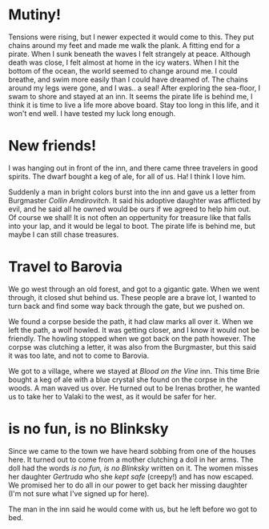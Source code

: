 # Mutiny!
Tensions were rising, but I newer expected it would come to this. 
They put chains around my feet and made me walk the plank. 
A fitting end for a pirate. 
When I sunk beneath the waves I felt strangely at peace.
Although death was close, I felt almost at home in the icy waters. 
When I hit the bottom of the ocean, the world seemed to change around me. 
I could breathe, and swim more easily than I could have dreamed of. 
The chains around my legs were gone, and I was.. a seal!
After exploring the sea-floor, I swam to shore and stayed at an inn. 
It seems the pirate life is behind me, I think it is time to live a life more above board. 
Stay too long in this life, and it won't end well.
I have tested my luck long enough. 

# New friends!
I was hanging out in front of the inn, and there came three travelers in good spirits. 
The dwarf bought a keg of ale, for all of us. 
Ha! I think I love him. 

Suddenly a man in bright colors burst into the inn and gave us a letter from Burgmaster *Collin Amdirovitch*. 
It said his adoptive daughter was afflicted by evil, and he said all he owned would be ours if we agreed to help him out. 
Of course we shall! 
It is not often an oppertunity for treasure like that falls into your lap, and it would be legal to boot. 
The pirate life is behind me, but maybe I can still chase treasures. 

# Travel to Barovia
We go west through an old forest, and got to a gigantic gate.
When we went through, it closed shut behind us. 
These people are a brave lot, I wanted to turn back and find some way back through the gate, but we pushed on. 

We found a corpse beside the path, it had claw marks all over it. 
When we left the path, a wolf howled. 
It was getting closer, and I know it would not be friendly. 
The howling stopped when we got back on the path however. 
The corpse was clutching a letter, it was also from the Burgmaster, but this said it was too late, and not to come to Barovia. 

We got to a village, where we stayed at *Blood on the Vine* inn. 
This time Brie bought a keg of ale with a blue crystal she found on the corpse in the woods. 
A man waved us over.
He turned out to be Irenas brother, he wanted us to take her to Valaki to the west, as it would be safer for her. 

# is no fun, is no Blinksky
Since we came to the town we have heard sobbing from one of the houses here.
It turned out to come from a mother clutching a doll in her arms. 
The doll had the words *is no fun, is no Blinksky* written on it. 
The women misses her daughter *Gertruda* who she *kept safe* (creepy!) and has now escaped. 
We promised her to do all in our power to get back her missing daughter (I'm not sure what I've signed up for here). 

The man in the inn said he would come with us, but he left before wo got to bed. 









